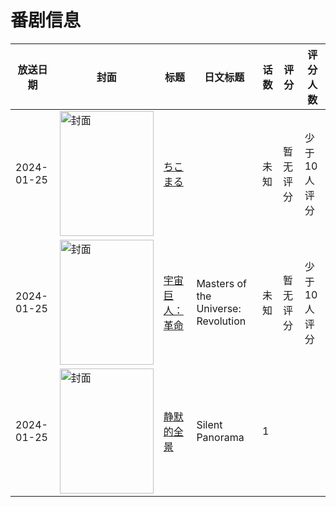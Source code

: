 # 番剧信息

|放送日期|封面|标题|日文标题|话数|评分|评分人数|
|---|---|---|---|---|---|---|
|2024-01-25|<img src="https://lain.bgm.tv/pic/cover/c/0e/03/477185_93Z47.jpg" alt="封面" style="width:150px;height:200px;object-fit:cover;">|[ちこまる](https://bangumi.tv/subject/477185)||未知|暂无评分|少于10人评分|
|2024-01-25|<img src="https://lain.bgm.tv/pic/cover/c/eb/6e/456632_bHc00.jpg" alt="封面" style="width:150px;height:200px;object-fit:cover;">|[宇宙巨人：革命](https://bangumi.tv/subject/456632)|Masters of the Universe: Revolution|未知|暂无评分|少于10人评分|
|2024-01-25|<img src="https://lain.bgm.tv/pic/cover/c/0e/d2/484727_c7CF4.jpg" alt="封面" style="width:150px;height:200px;object-fit:cover;">|[静默的全景](https://bangumi.tv/subject/484727)|Silent Panorama|1|||
